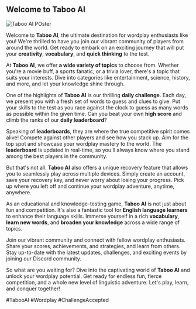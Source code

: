 ## **Welcome to Taboo AI**

![Taboo AI POster](/images/Poster%202.0.png)

Welcome to **Taboo AI**, the ultimate destination for wordplay enthusiasts like you! We're thrilled to have you join our vibrant community of players from around the world. Get ready to embark on an exciting journey that will put your **creativity**, **vocabulary**, and **quick thinking** to the test.

At **Taboo AI**, we offer **a wide variety of topics** to choose from. Whether you're a movie buff, a sports fanatic, or a trivia lover, there's a topic that suits your interests. Dive into categories like entertainment, science, history, and more, and let your knowledge shine through.

One of the highlights of **Taboo AI** is our thrilling **daily challenge**. Each day, we present you with a fresh set of words to guess and clues to give. Put your skills to the test as you race against the clock to guess as many words as possible within the given time. Can you beat your own **high score** and climb the ranks of our **daily leaderboard**?

Speaking of **leaderboards**, they are where the true competitive spirit comes alive! Compete against other players and see how you stack up. Aim for the top spot and showcase your wordplay mastery to the world. The **leaderboard** is updated in real-time, so you'll always know where you stand among the best players in the community.

But that's not all. **Taboo AI** also offers a unique recovery feature that allows you to seamlessly play across multiple devices. Simply create an account, save your recovery key, and never worry about losing your progress. Pick up where you left off and continue your wordplay adventure, anytime, anywhere.

As an educational and knowledge-testing game, **Taboo AI** is not just about fun and competition. It's also a fantastic tool for **English language learners** to enhance their language skills. Immerse yourself in a rich **vocabulary**, **learn new words**, and **broaden your knowledge** across a wide range of topics.

Join our vibrant community and connect with fellow wordplay enthusiasts. Share your scores, achievements, and strategies, and learn from others. Stay up-to-date with the latest updates, challenges, and exciting events by joining our Discord community.

So what are you waiting for? Dive into the captivating world of **Taboo AI** and unlock your wordplay potential. Get ready for endless fun, fierce competition, and a whole new level of linguistic adventure. Let's play, learn, and conquer together! 

#TabooAI #Wordplay #ChallengeAccepted
